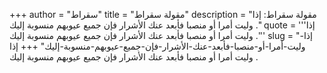 +++
author = "سقراط"
title = "مقولة سقراط"
description = "مقولة سقراط: إذا وليت أمرا أو منصبا فأبعد عنك الأشرار فإن جميع عيوبهم منسوبة إليك ."
quote = '''إذا وليت أمرا أو منصبا فأبعد عنك الأشرار فإن جميع عيوبهم منسوبة إليك .'''
slug = "إذا-وليت-أمرا-أو-منصبا-فأبعد-عنك-الأشرار-فإن-جميع-عيوبهم-منسوبة-إليك"
+++
إذا وليت أمرا أو منصبا فأبعد عنك الأشرار فإن جميع عيوبهم منسوبة إليك .
